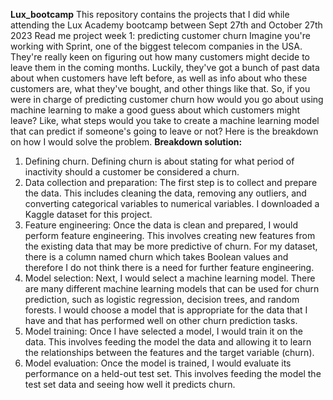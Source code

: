 **Lux_bootcamp**
This repository contains the projects that I did while attending the Lux Academy bootcamp between Sept 27th and October 27th 2023
Read me project week 1: predicting customer churn
Imagine you're working with Sprint, one of the biggest telecom companies in the USA. They're really keen on figuring out how many customers might decide to leave them in the coming months. Luckily, they've got a bunch of past data about when customers have left before, as well as info about who these customers are, what they've bought, and other things like that.
So, if you were in charge of predicting customer churn how would you go about using machine learning to make a good guess about which customers might leave? Like, what steps would you take to create a machine learning model that can predict if someone's going to leave or not?
Here is the breakdown on how I would solve the problem.
**Breakdown solution:**
1.	Defining churn. Defining churn is about stating for what period of inactivity should a customer be considered a churn. 
2.	Data collection and preparation: The first step is to collect and prepare the data. This includes cleaning the data, removing any outliers, and converting categorical variables to numerical variables. I downloaded a Kaggle dataset for this project. 
3.	Feature engineering: Once the data is clean and prepared, I would perform feature engineering. This involves creating new features from the existing data that may be more predictive of churn. For my dataset, there is a column named churn which takes Boolean values and therefore I do not think there is a need for further feature engineering. 
4.	Model selection: Next, I would select a machine learning model. There are many different machine learning models that can be used for churn prediction, such as logistic regression, decision trees, and random forests. I would choose a model that is appropriate for the data that I have and that has performed well on other churn prediction tasks.
5.	Model training: Once I have selected a model, I would train it on the data. This involves feeding the model the data and allowing it to learn the relationships between the features and the target variable (churn).
6.	Model evaluation: Once the model is trained, I would evaluate its performance on a held-out test set. This involves feeding the model the test set data and seeing how well it predicts churn.

 
